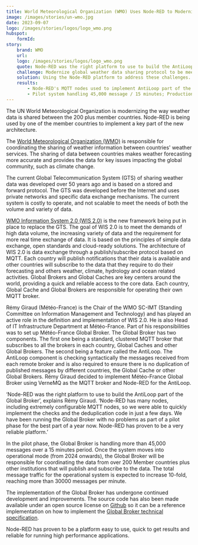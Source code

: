 ```yaml
---
title: World Meteorological Organization (WMO) Uses Node-RED to Modernize Sharing of Earth-System Data
image: /images/stories/un-wmo.jpg
date: 2023-09-07
logo: /images/stories/logos/logo_wmo.png
hubspot:
    formId:
story:
    brand: WMO
    url:
    logo: /images/stories/logos/logo_wmo.png
    quote: Node-RED was the right platform to use to build the AntiLoop part of the Global Broker... Node-RED has proven to be a very reliable platform.
    challenge: Modernize global weather data sharing protocol to be meet higher demand for real-time data
    solution: Using the Node-RED platform to address these challenges.
    results:
        - Node-RED's MQTT nodes used to implement AntiLoop part of the Global Broker
        - Pilot system handling 45,000 message / 15 minutes; Production system will handle 30,000/minute 
---
```


The UN World Meteorological Organization is modernizing the way weather data is shared between the 200 plus member countries. Node-RED is being used by one of the member countries to implement a key part of the new architecture.

<!--more-->

The [World Meteorological Organization (WMO)](https://public.wmo.int/en) is responsible for coordinating the sharing of weather information between countries' weather services. The sharing of data between countries makes weather forecasting more accurate and provides the data for key issues impacting the global community, such as climate change.

The current Global Telecommunication System (GTS) of sharing weather data was developed over 50 years ago and is based on a stored and forward protocol. The GTS was developed before the Internet and uses private networks and specific data exchange mechanisms. The current system is costly to operate, and not scalable to meet the needs of both the volume and variety of data.

[WMO Information System 2.0 (WIS 2.0)](https://community.wmo.int/en/WIS2_Technical_Specification_Guidance) is the new framework being put in place to replace the GTS. The goal of WIS 2.0 is to meet the demands of high data volume, the increasing variety of data and the requirement for more real time exchange of data. It is based on the principles of simple data exchange, open standards and cloud-ready solutions. The architecture of WIS 2.0 is data exchange through a  publish/subscribe protocol based on MQTT. Each country will publish notifications that their data is available and other countries will subscribe to the data that they require to do their forecasting and others weather, climate, hydrology and ocean related activities. Global Brokers and Global Caches are key centers around the world, providing a quick and reliable access to the core data. Each country, Global Cache and Global Brokers are responsible for operating their own MQTT broker.

Rémy Giraud (Météo-France) is the Chair of the WMO SC-IMT (Standing Committee on Information Management and Technology) and has played an active role in the definition and implementation of WIS 2.0. He is also Head of IT Infrastructure Department at Météo-France. Part of his responsibilities was to set up Météo-France Global Broker. The Global Broker has two components. The first one being a standard, clustered MQTT broker that subscribes to all the brokers in each country, Global Caches and other Global Brokers. The second being a feature called the AntiLoop. The AntiLoop component is checking syntactically the messages received from each remote broker and is also required to ensure there is no duplication of published messages by different countries, the Global Cache or other Global Brokers. Rémy Giraud decided to implement Météo-France Global Broker using VerneMQ as the MQTT broker and Node-RED for the AntiLoop.

‘Node-RED was the right platform to use to build the AntiLoop part of the Global Broker’, explains Rémy Giraud. ‘Node-RED has many nodes, including extremely configurable MQTT nodes, so we were able to quickly implement the checks and the deduplication code in just a few days. We have been running the Global Broker with no problems as part of a pilot phase for the best part of a year now. Node-RED has proven to be a very reliable platform.’

In the pilot phase, the Global Broker is handling more than 45,000 messages over a 15 minutes period. Once the system moves into operational mode (from 2024 onwards), the Global Broker will be responsible for coordinating the data from over 200 Member countries plus other institutions that will publish and subscribe to the data. The total message traffic for the operational system is expected to increase 10-fold, reaching more than 30000 messages per minute. 

The implementation of the Global Broker has undergone continued development and improvements. The source code has also been made available under an open source license on [Github](https://github.com/golfvert/WIS2-GlobalBroker-Redundancy) so it can be a reference implementation on how to implement the [Global Broker technical specification](https://community.wmo.int/en/WIS2_Technical_Specification_Guidance). 

Node-RED has proven to be a platform easy to use, quick to get results and reliable for running high performance applications. 

